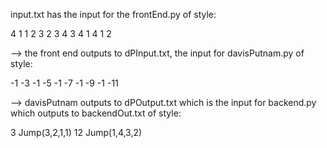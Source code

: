 input.txt has the input for the frontEnd.py of style:

4 1
1 2 3
2 3 4
3 4 1
4 1 2

--> the front end outputs to dPInput.txt, the input for davisPutnam.py of style:

-1 -3
-1 -5
-1 -7
-1 -9
-1 -11

--> davisPutnam outputs to dPOutput.txt which is the input for backend.py which outputs to backendOut.txt of style:

3 Jump(3,2,1,1)
12 Jump(1,4,3,2)
